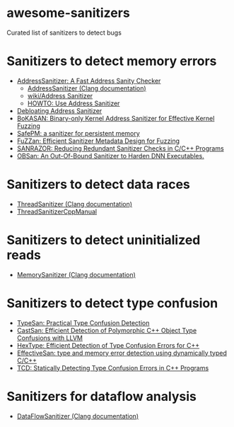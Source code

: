 # awesome-sanitizers
Curated list of sanitizers to detect bugs

# Sanitizers to detect memory errors
- [AddressSanitizer: A Fast Address Sanity Checker](https://www.usenix.org/system/files/conference/atc12/atc12-final39.pdf)
  - [AddressSanitizer (Clang documentation)](https://clang.llvm.org/docs/AddressSanitizer.html)
  - [wiki/Address Sanitizer](https://github.com/google/sanitizers/wiki/AddressSanitizer)  
  - [HOWTO: Use Address Sanitizer](https://www.osc.edu/resources/getting_started/howto/howto_use_address_sanitizer)
- [Debloating Address Sanitizer](https://www.usenix.org/conference/usenixsecurity22/presentation/zhang-yuchen)
- [BoKASAN: Binary-only Kernel Address Sanitizer for Effective Kernel Fuzzing](https://www.usenix.org/conference/usenixsecurity23/presentation/cho)
- [SafePM: a sanitizer for persistent memory](https://dl.acm.org/doi/10.1145/3492321.3519574)
- [FuZZan: Efficient Sanitizer Metadata Design for Fuzzing](https://www.usenix.org/conference/atc20/presentation/jeon)
- [SANRAZOR: Reducing Redundant Sanitizer Checks in C/C++ Programs](https://www.usenix.org/conference/osdi21/presentation/zhang)
- [OBSan: An Out-Of-Bound Sanitizer to Harden DNN Executables.](https://www.ndss-symposium.org/wp-content/uploads/2023/02/ndss2023_f103_paper.pdf)

# Sanitizers to detect data races
- [ThreadSanitizer (Clang documentation)](https://clang.llvm.org/docs/ThreadSanitizer.html)
- [ThreadSanitizerCppManual](https://github.com/google/sanitizers/wiki/ThreadSanitizerCppManual)
<!-- TODO: Add sanitizers for GPU data race -->

# Sanitizers to detect uninitialized reads
- [MemorySanitizer (Clang documentation)](https://clang.llvm.org/docs/MemorySanitizer.html)

# Sanitizers to detect type confusion
- [TypeSan: Practical Type Confusion Detection](https://dl.acm.org/doi/abs/10.1145/2976749.2978405)
- [CastSan: Efficient Detection of Polymorphic C++ Object Type Confusions with LLVM](https://link.springer.com/chapter/10.1007/978-3-319-99073-6_1)
- [HexType: Efficient Detection of Type Confusion Errors for C++](https://dl.acm.org/doi/abs/10.1145/3133956.3134062)
- [EffectiveSan: type and memory error detection using dynamically typed C/C++](https://dl.acm.org/doi/abs/10.1145/3192366.3192388)
- [TCD: Statically Detecting Type Confusion Errors in C++ Programs](https://ieeexplore.ieee.org/abstract/document/8987463/)

# Sanitizers for dataflow analysis
- [DataFlowSanitizer (Clang documentation)](https://clang.llvm.org/docs/DataFlowSanitizer.html)
